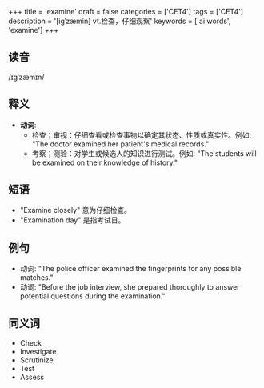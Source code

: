 +++
title = 'examine'
draft = false
categories = ['CET4']
tags = ['CET4']
description = '[igˈzæmin] vt.检查，仔细观察'
keywords = ['ai words', 'examine']
+++

## 读音
/ɪɡˈzæmɪn/

## 释义
- **动词**:
  - 检查；审视：仔细查看或检查事物以确定其状态、性质或真实性。例如: "The doctor examined her patient's medical records."
  - 考察；测验：对学生或候选人的知识进行测试。例如: "The students will be examined on their knowledge of history."

## 短语
- "Examine closely" 意为仔细检查。
- "Examination day" 是指考试日。

## 例句
- 动词: "The police officer examined the fingerprints for any possible matches."
- 动词: "Before the job interview, she prepared thoroughly to answer potential questions during the examination."

## 同义词
- Check
- Investigate
- Scrutinize
- Test
- Assess
